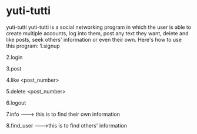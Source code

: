# yuti-tutti
yuti-tutti
yuti-tutti is a social networking program in which the user is able to create multiple accounts, log into them, post any text they want,
delete and like posts, seek others' information or even their own.
Here's how to use this program:
1.signup <username> <password>
  
2.login <username> <password>
  
3.post <text>
  
4.like <username> <post_number>
  
5.delete <post_number>
  
6.logout <username>
  
7.info ---> this is to find their own information
  
8.find_user <username> --->this is to find others' information
